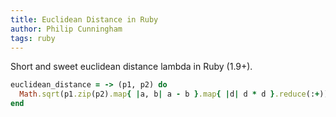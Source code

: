 ```yaml
---
title: Euclidean Distance in Ruby
author: Philip Cunningham
tags: ruby
---
```


Short and sweet euclidean distance lambda in Ruby (1.9+).

```ruby
euclidean_distance = -> (p1, p2) do
  Math.sqrt(p1.zip(p2).map{ |a, b| a - b }.map{ |d| d * d }.reduce(:+))
end
```
